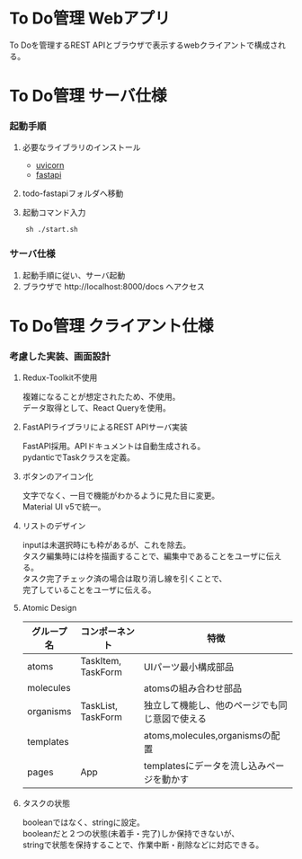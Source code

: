 # To Do管理 Webアプリ

To Doを管理するREST APIとブラウザで表示するwebクライアントで構成される。
# To Do管理 サーバ仕様

### 起動手順

1. 必要なライブラリのインストール
    - [uvicorn](https://pypi.org/project/uvicorn/)
    - [fastapi](https://fastapi.tiangolo.com/ja/)

2. todo-fastapiフォルダへ移動

3. 起動コマンド入力
```
    sh ./start.sh
```
### サーバ仕様

1. 起動手順に従い、サーバ起動
2. ブラウザで http://localhost:8000/docs へアクセス
# To Do管理 クライアント仕様

### 考慮した実装、画面設計

1. Redux-Toolkit不使用

    複雑になることが想定されたため、不使用。  
    データ取得として、React Queryを使用。

2. FastAPIライブラリによるREST APIサーバ実装

    FastAPI採用。APIドキュメントは自動生成される。  
    pydanticでTaskクラスを定義。

3. ボタンのアイコン化

    文字でなく、一目で機能がわかるように見た目に変更。  
    Material UI v5で統一。

4. リストのデザイン

    inputは未選択時にも枠があるが、これを除去。  
    タスク編集時には枠を描画することで、編集中であることをユーザに伝える。  
    タスク完了チェック済の場合は取り消し線を引くことで、  
    完了していることをユーザに伝える。

5. Atomic Design

    |グループ名|コンポーネント|特徴|
    |---|---|---|
    |atoms|TaskItem, TaskForm|UIパーツ最小構成部品|
    |molecules||atomsの組み合わせ部品|
    |organisms| TaskList, TaskForm|独立して機能し、他のページでも同じ意図で使える|
    |templates||atoms,molecules,organismsの配置|
    |pages|App|templatesにデータを流し込みページを動かす|

6. タスクの状態

    booleanではなく、stringに設定。  
    booleanだと２つの状態(未着手・完了)しか保持できないが、  
    stringで状態を保持することで、作業中断・削除などに対応できる。
